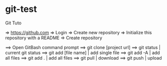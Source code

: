 # git-test
Git Tuto

=> https://github.com
=> Login
=> Create new repository
=> Initialize this repository with a README
=> Create repository

==> Open GitBash command prompt
==> git clone [project url]
==> git status					 | current git status
==> git add [file name] 		 | add single file
==> git add -A 					 | add all files 
==> git add . 					 | add all files
==> git pull					 | download
==> git push 					 | upload